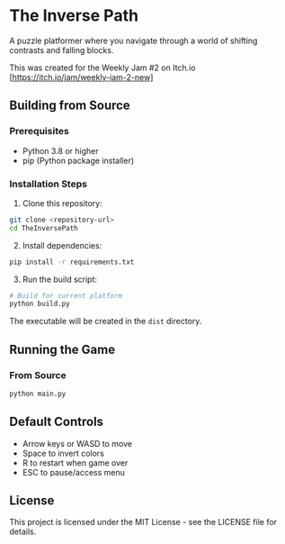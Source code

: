 # The Inverse Path

A puzzle platformer where you navigate through a world of shifting contrasts and falling blocks.

This was created for the Weekly Jam #2 on Itch.io
[https://itch.io/jam/weekly-jam-2-new]

## Building from Source

### Prerequisites

- Python 3.8 or higher
- pip (Python package installer)

### Installation Steps

1. Clone this repository:
```bash
git clone <repository-url>
cd TheInversePath
```

2. Install dependencies:
```bash
pip install -r requirements.txt
```

3. Run the build script:
```bash
# Build for current platform
python build.py
```

The executable will be created in the `dist` directory.

## Running the Game

### From Source
```bash
python main.py
```

## Default Controls

- Arrow keys or WASD to move
- Space to invert colors
- R to restart when game over
- ESC to pause/access menu

## License

This project is licensed under the MIT License - see the LICENSE file for details. 
